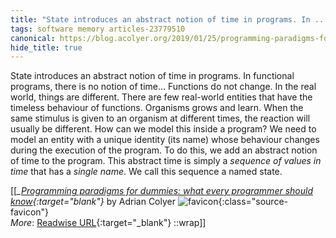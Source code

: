 ```yaml
---
title: "State introduces an abstract notion of time in programs. In ..."
tags: software memory articles-23779510
canonical: https://blog.acolyer.org/2019/01/25/programming-paradigms-for-dummies-what-every-programmer-should-know/
hide_title: true
---
```


State introduces an abstract notion of time in programs. In functional programs, there is no notion of time… Functions do not change. In the real world, things are different. There are few real-world entities that have the timeless behaviour of functions. Organisms grows and learn. When the same stimulus is given to an organism at different times, the reaction will usually be different. How can we model this inside a program? We need to model an entity with a unique identity (its name) whose behaviour changes during the execution of the program. To do this, we add an abstract notion of time to the program. This abstract time is simply a *sequence of values in time* that has a *single name*. We call this sequence a named state.


[[<cite>_[Programming paradigms for dummies: what every programmer should know](https://blog.acolyer.org/2019/01/25/programming-paradigms-for-dummies-what-every-programmer-should-know/){:target="_blank"}_</cite> by Adrian Colyer ![favicon](https://s2.googleusercontent.com/s2/favicons?domain=blog.acolyer.org){:class="source-favicon"}<br>
_More_: [Readwise URL](https://readwise.io/open/465105499){:target="_blank"}
::wrap]]